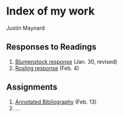 # Index of my work

Justin Maynard

## Responses to Readings

1. [Blumenstock response](https://justinwmaynard.github.io/EvolvingSolutions/blumenstock) (Jan. 30, revised)
2. [Rosling response](https://justinwmaynard.github.io/EvolvingSolutions/rosling) (Feb. 4)



## Assignments

1. [Annotated Bibliography](https://justinwmaynard.github.io/EvolvingSolutions/assignment1) (Feb. 13)
2. ...
